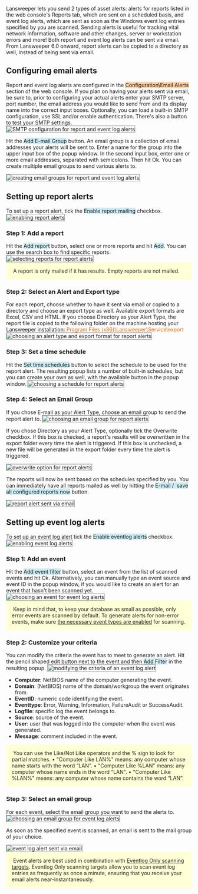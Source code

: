Lansweeper lets you send 2 types of asset alerts: alerts for reports listed in the web console's Reports tab, which are sent on a scheduled basis, and event log alerts, which are sent as soon as the Windows event log entries specified by you are scanned. Sending alerts is useful for tracking vital network information, software and other changes, server or workstation errors and more! Both report and event log alerts can be sent via email. From Lansweeper 6.0 onward, report alerts can be copied to a directory as well, instead of being sent via email.
<h2>Configuring email alerts</h2>
Report and event log alerts are configured in the <span style="background-color: #ffd1a4;">Configuration\Email Alerts</span> section of the web console. If you plan on having your alerts sent via email, be sure to, prior to configuring your actual alerts enter your SMTP server, port number, the email address you would like to send from and its display name into the correct input boxes. Optionally, you can load a built-in SMTP configuration, use SSL and/or enable authentication. There's also a button to test your SMTP settings.

<img class="aligncenter" style="border: 1px dotted black;" src="https://www.lansweeper.com/wp-content/uploads/2018/06/sending-report-and-event-log-alerts-1.jpg" alt="SMTP configuration for report and event log alerts" />

Hit the <span style="background-color: #cdebf3;">Add E-mail Group</span> button. An email group is a collection of email addresses your alerts will be sent to. Enter a name for the group into the upper input box of the popup window. In the second input box, enter one or more email addresses, separated with semicolons. Then hit Ok. You can create multiple email groups to send various alerts to.

<img class="aligncenter" style="border: 1px dotted black;" src="https://www.lansweeper.com/wp-content/uploads/2018/06/sending-report-and-event-log-alerts-2.jpg" alt="creating email groups for report and event log alerts" />
<h2>Setting up report alerts</h2>
To set up a report alert, tick the <span style="background-color: #cdebf3;">Enable report mailing</span> checkbox.

<img class="aligncenter" style="border: 1px dotted black;" src="https://www.lansweeper.com/wp-content/uploads/2018/06/sending-report-and-event-log-alerts-3.jpg" alt="enabling report alerts" />
<h3>Step 1: Add a report</h3>
Hit the <span style="background-color: #cdebf3;">Add report</span> button, select one or more reports and hit <span style="background-color: #cdebf3;">Add</span>. You can use the search box to find specific reports.

<img class="aligncenter" style="border: 1px dotted black;" src="https://www.lansweeper.com/wp-content/uploads/2018/06/sending-report-and-event-log-alerts-4.jpg" alt="selecting reports for report alerts" />
<div style="background: #ffffd5; padding: 15px; color: #262626;"><img src="https://www.lansweeper.com/wp-content/uploads/2018/06/lightbulb.png" alt="" /> A report is only mailed if it has results. Empty reports are not mailed.</div>
<h4></h4>
<h3>Step 2: Select an Alert and Export type</h3>
For each report, choose whether to have it sent via email or copied to a directory and choose an export type as well. Available export formats are Excel, CSV and HTML. If you choose Directory as your Alert Type, the report file is copied to the following folder on the machine hosting your Lansweeper installation: <span style="color: #e36c0b;">Program Files (x86)\Lansweeper\Service\export</span>

<img class="aligncenter" style="border: 1px dotted black;" src="https://www.lansweeper.com/wp-content/uploads/2018/06/sending-report-and-event-log-alerts-5.jpg" alt="choosing an alert type and export format for report alerts" />
<h3>Step 3: Set a time schedule</h3>
Hit the <span style="background-color: #cdebf3;">Set time schedules</span> button to select the schedule to be used for the report alert. The resulting popup lists a number of built-in schedules, but you can create your own as well, with the available button in the popup window.

<img class="aligncenter" style="border: 1px dotted black;" src="https://www.lansweeper.com/wp-content/uploads/2018/06/sending-report-and-event-log-alerts-6.jpg" alt="choosing a schedule for report alerts" />
<h3>Step 4: Select an Email Group</h3>
If you chose E-mail as your Alert Type, choose an email group to send the report alert to.

<img class="aligncenter" style="border: 1px dotted black;" src="https://www.lansweeper.com/wp-content/uploads/2018/06/sending-report-and-event-log-alerts-7.jpg" alt="choosing an email group for report alerts" />

If you chose Directory as your Alert Type, optionally tick the Overwrite checkbox. If this box is checked, a report's results will be overwritten in the export folder every time the alert is triggered. If this box is unchecked, a new file will be generated in the export folder every time the alert is triggered.

<img class="aligncenter" style="border: 1px dotted black;" src="https://www.lansweeper.com/wp-content/uploads/2018/06/sending-report-and-event-log-alerts-8.jpg" alt="overwrite option for report alerts" />

The reports will now be sent based on the schedules specified by you. You can immediately have all reports mailed as well by hitting the <span style="background-color: #cdebf3;">E-mail /  save all configured reports now</span> button.

<img class="aligncenter" style="border: 1px dotted black;" src="https://www.lansweeper.com/wp-content/uploads/2018/06/sending-report-and-event-log-alerts-9.jpg" alt="report alert sent via email" />
<h2>Setting up event log alerts</h2>
To set up an event log alert tick the <span style="background-color: #cdebf3;">Enable eventlog alerts</span> checkbox.

<img class="aligncenter" style="border: 1px dotted black;" src="https://www.lansweeper.com/wp-content/uploads/2018/06/sending-report-and-event-log-alerts-10.jpg" alt="enabling event log alerts" />
<h3>Step 1: Add an event</h3>
Hit the <span style="background-color: #cdebf3;">Add event filter</span> button, select an event from the list of scanned events and hit Ok. Alternatively, you can manually type an event source and event ID in the popup window, if you would like to create an alert for an event that hasn't been scanned yet.

<img class="aligncenter" style="border: 1px dotted black;" src="https://www.lansweeper.com/wp-content/uploads/2018/06/sending-report-and-event-log-alerts-11.jpg" alt="choosing an event for event log alerts" />
<div style="background: #ffffd5; padding: 15px; color: #262626;"><img src="https://www.lansweeper.com/wp-content/uploads/2018/06/lightbulb.png" alt="" /> Keep in mind that, to keep your database as small as possible, only error events are scanned by default. To generate alerts for non-error events, make sure <a href="http://www.lansweeper.com/kb/128/scanning-non-error-events.html" target="_blank" rel="noopener">the necessary event types are enabled</a> for scanning.</div>
<h4></h4>
<h3>Step 2: Customize your criteria</h3>
You can modify the criteria the event has to meet to generate an alert. Hit the pencil shaped edit button next to the event and then <span style="background-color: #cdebf3;">Add Filter</span> in the resulting popup.

<img class="aligncenter" style="border: 1px dotted black;" src="https://www.lansweeper.com/wp-content/uploads/2018/06/sending-report-and-event-log-alerts-12.jpg" alt="modifying the criteria of an event log alert" />
<ul>
 	<li><strong>Computer</strong>: NetBIOS name of the computer generating the event.</li>
 	<li><strong>Domain</strong>: (NetBIOS) name of the domain/workgroup the event originates from.</li>
 	<li><strong>EventID</strong>: numeric code identifying the event.</li>
 	<li><strong>Eventtype</strong>: Error, Warning, Information, FailureAudit or SuccessAudit.</li>
 	<li><strong>Logfile</strong>: specific log the event belongs to.</li>
 	<li><strong>Source</strong>: source of the event.</li>
 	<li><strong>User</strong>: user that was logged into the computer when the event was generated.</li>
 	<li><strong>Message</strong>: comment included in the event.</li>
</ul>
<div style="background: #ffffd5; padding: 15px; color: #262626;"><img src="https://www.lansweeper.com/wp-content/uploads/2018/06/lightbulb.png" alt="" /> You can use the Like/Not Like operators and the % sign to look for partial matches.
• "Computer Like LAN%" means: any computer whose name starts with the word “LAN”.
• "Computer Like %LAN" means: any computer whose name ends in the word “LAN".
• "Computer Like %LAN%" means: any computer whose name contains the word “LAN”.</div>
<h4></h4>
<h3>Step 3: Select an email group</h3>
For each event, select the email group you want to send the alerts to.

<img class="aligncenter" style="border: 1px dotted black;" src="https://www.lansweeper.com/wp-content/uploads/2018/06/sending-report-and-event-log-alerts-13.jpg" alt="choosing an email group for event log alerts" />

As soon as the specified event is scanned, an email is sent to the mail group of your choice.

<img class="aligncenter" style="border: 1px dotted black;" src="https://www.lansweeper.com/wp-content/uploads/2018/06/sending-report-and-event-log-alerts-14.jpg" alt="event log alert sent via email" />
<div style="background: #ffffd5; padding: 15px; color: #262626;"><img src="https://www.lansweeper.com/wp-content/uploads/2018/06/lightbulb.png" alt="" /> Event alerts are best used in combination with <a href="http://www.lansweeper.com/kb/127/scanning-with-scheduled-eventlog-scanning.html" target="_blank" rel="noopener">Eventlog Only scanning targets</a>. Eventlog Only scanning targets allow you to scan event log entries as frequently as once a minute, ensuring that you receive your email alerts near-instantaneously.</div>

